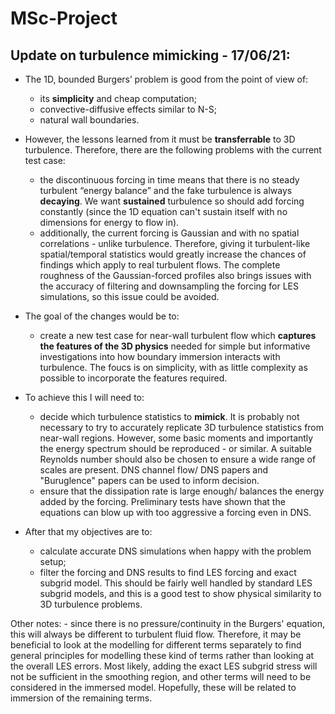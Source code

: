# MSc-Project


## Update on turbulence mimicking - 17/06/21:

-	The 1D, bounded Burgers’ problem is good from the point of view of:

    - its **simplicity** and cheap computation;
    - convective-diffusive effects similar to N-S;
    - natural wall boundaries.


-	However, the lessons learned from it must be **transferrable** to 3D turbulence. Therefore, there are the following problems with the current test case:

    - the discontinuous forcing in time means that there is no steady turbulent “energy balance” and the fake turbulence is always **decaying**. We want **sustained** turbulence so should add forcing constantly (since the 1D equation can't sustain itself with no dimensions for energy to flow in).
    - additionally, the current forcing is Gaussian and with no spatial correlations - unlike turbulence. Therefore, giving it turbulent-like spatial/temporal statistics would greatly increase the chances of findings which apply to real turbulent flows. The complete roughness of the Gaussian-forced profiles also brings issues with the accuracy of filtering and downsampling the forcing for LES simulations, so this issue could be avoided.


- The goal of the changes would be to:

    - create a new test case for near-wall turbulent flow which **captures the features of the 3D physics** needed for simple but informative investigations into how boundary immersion interacts with turbulence. The foucs is on simplicity, with as little complexity as possible to incorporate the features required.
    
    
- To achieve this I will need to:

    - decide which turbulence statistics to **mimick**. It is probably not necessary to try to accurately replicate 3D turbulence statistics from near-wall regions. However, some basic moments and importantly the energy spectrum should be reproduced - or similar. A suitable Reynolds number should also be chosen to ensure a wide range of scales are present. DNS channel flow/ DNS papers and "Buruglence" papers can be used to inform decision.
    - ensure that the dissipation rate is large enough/ balances the energy added by the forcing. Preliminary tests have shown that the equations can blow up with too aggressive a forcing even in DNS. 
    
    
- After that my objectives are to:

    - calculate accurate DNS simulations when happy with the problem setup;
    - filter the forcing and DNS results to find LES forcing and exact subgrid model. This should be fairly well handled by standard LES subgrid models, and this is a good test to show physical similarity to 3D turbulence problems.
    
    
Other notes:
    - since there is no pressure/continuity in the Burgers' equation, this will always be different to turbulent fluid flow. Therefore, it may be beneficial to look at the modelling for different terms separately to find general principles for modelling these kind of terms rather than looking at the overall LES errors. Most likely, adding the exact LES subgrid stress will not be sufficient in the smoothing region, and other terms will need to be considered in the immersed model. Hopefully, these will be related to immersion of the remaining terms.
